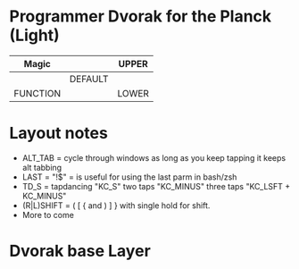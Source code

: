 # Programmer Dvorak for the Planck (Light)


| Magic    |         | UPPER |
|----------|---------|-------|
|          | DEFAULT |       |
| FUNCTION |         | LOWER |

# Layout notes
-  ALT_TAB = cycle through windows as long as you keep tapping it keeps alt tabbing
-  LAST = "!$" = is useful for using the last parm in bash/zsh 
-  TD_S = tapdancing "KC_S" two taps "KC_MINUS" three taps "KC_LSFT + KC_MINUS"
-  (R|L)SHIFT = ( [ { and ) ] } with single hold for shift.
-  More to come


# Dvorak base Layer
